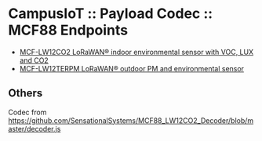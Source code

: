 # CampusIoT :: Payload Codec :: MCF88 Endpoints

* [MCF-LW12CO2 LoRaWAN® indoor environmental sensor with VOC, LUX and CO2](https://www.mcf88.it/prodotto/mcf-lw12co2/)
* [MCF-LW12TERPM LoRaWAN® outdoor PM and environmental sensor](https://www.mcf88.it/prodotto/mcf-lw12terpm/)

## Others
Codec from https://github.com/SensationalSystems/MCF88_LW12CO2_Decoder/blob/master/decoder.js


